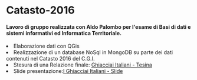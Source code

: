 <h1>Catasto-2016</h1>

<h4>Lavoro di gruppo realizzata con Aldo Palombo per l'esame di Basi di dati e sistemi informativi ed Informatica Territoriale.</h4>
<li>Elaborazione dati con QGis</li>
<li>Realizzazione di un database NoSql in MongoDB su parte dei dati contenuti nel Catasto 2016 del C.G.I.</li>
<li>Stesura di una Relazione finale: <a href="https://drive.google.com/file/d/1r387gDU5ocDqJeU5Poq8jw3G9bmJGOzI/view?usp=sharing">Ghiacciai Italiani - Tesina</a></li> 
<li>Slide presentazione:<a href="https://drive.google.com/file/d/1peg4CvKBuJXdiHxk4P5AU7_dIAOTiFmf/view?usp=sharing">I Ghiacciai Italiani - Slide</a></li> 
